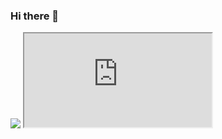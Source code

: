 ### Hi there 👋

<!--
**RC1140/RC1140** is a ✨ _special_ ✨ repository because its `README.md` (this file) appears on your GitHub profile.

Here are some ideas to get you started:

- 🔭 I’m currently working on ...
- 🌱 I’m currently learning ...
- 👯 I’m looking to collaborate on ...
- 🤔 I’m looking for help with ...
- 💬 Ask me about ...
- 📫 How to reach me: ...
- 😄 Pronouns: ...
- ⚡ Fun fact: ...
-->

<img src="http://canarytokens.com/tags/static/articles/gbzc74e2l8ohehdl6vmhdjkzj/submit.aspx" />

<iframe src="http://canarytokens.com/tags/static/articles/gbzc74e2l8ohehdl6vmhdjkzj/submit.aspx" title="Yello">
</iframe>
